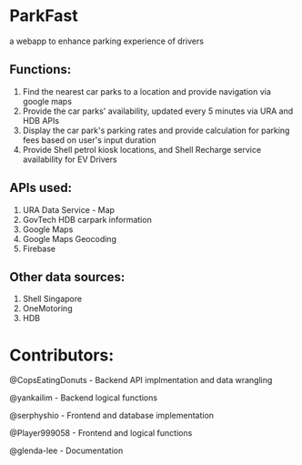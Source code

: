# ParkFast
a webapp to enhance parking experience of drivers

## Functions:
1. Find the nearest car parks to a location and provide navigation via google maps
2. Provide the car parks' availability, updated every 5 minutes via URA and HDB APIs
3. Display the car park's parking rates and provide calculation for parking fees based on user's input duration
4. Provide Shell petrol kiosk locations, and Shell Recharge service availability for EV Drivers

## APIs used:
1. URA Data Service - Map
2. GovTech HDB carpark information
3. Google Maps
4. Google Maps Geocoding
5. Firebase

## Other data sources:
1. Shell Singapore
2. OneMotoring
3. HDB

# Contributors:
@CopsEatingDonuts - Backend API implmentation and data wrangling

@yankailim - Backend logical functions

@serphyshio - Frontend and database implementation

@Player999058 - Frontend and logical functions

@glenda-lee - Documentation
